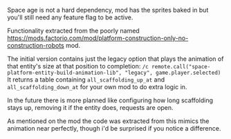Space age is not a hard dependency, mod has the sprites baked in but you'll still need any feature flag to be active.

Functionality extracted from the poorly named https://mods.factorio.com/mod/platform-construction-only-no-construction-robots mod.

The initial version contains just the legacy option that plays the animation of that entity's size at that position to completion:
`/c remote.call("space-platform-entity-build-animation-lib", "legacy", game.player.selected)`
It returns a table containing `all_scaffolding_up_at` and `all_scaffolding_down_at` for your own mod to do extra logic in.

In the future there is more planned like configuring how long scaffolding stays up, removing it if the entity does, requests are open.

As mentioned on the mod the code was extracted from this mimics the animation near perfectly, though i'd be surprised if you notice a difference.
